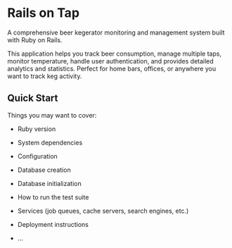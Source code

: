 # Rails on Tap

A comprehensive beer kegerator monitoring and management system built with Ruby on Rails.

This application helps you track beer consumption, manage multiple taps, monitor temperature, handle user authentication, and provides detailed analytics and statistics. Perfect for home bars, offices, or anywhere you want to track keg activity.

## Quick Start

Things you may want to cover:

* Ruby version

* System dependencies

* Configuration

* Database creation

* Database initialization

* How to run the test suite

* Services (job queues, cache servers, search engines, etc.)

* Deployment instructions

* ...
